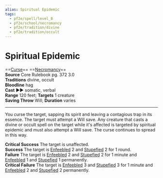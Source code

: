 ```yaml
---
alias: Spiritual Epidemic
tags:
  - pf2e/spell/level_8
  - pf2e/school/necromancy
  - pf2e/tradition/divine
  - pf2e/tradition/occult
---
```


# Spiritual Epidemic

==[Curse](../../../Traits/Curse.md)== ==[Necromancy](../../../Traits/Necromancy.md)==  
__Source__ Core Rulebook pg. 372 3.0  
**Traditions** divine, occult  
**Bloodline** hag  
**Cast** ►► somatic, verbal  
**Range** 120 feet; **Targets** 1 creature  
**Saving Throw** Will; **Duration** varies

---

You curse the target, sapping its spirit and leaving a contagious trap in its essence. The target must attempt a Will save. Any creature that casts a divine or occult spell on the target while it's affected is targeted by spiritual epidemic and must also attempt a Will save. The curse continues to spread in this way.

**Critical Success** The target is unaffected.  
**Success** The target is [Enfeebled](../../../Conditions/Enfeebled.md) 2 and [Stupefied](../../../Conditions/Stupefied.md) 2 for 1 round.  
**Failure** The target is [Enfeebled](../../../Conditions/Enfeebled.md) 2 and [Stupefied](../../../Conditions/Stupefied.md) 2 for 1 minute and [Enfeebled](../../../Conditions/Enfeebled.md) 1 and [Stupefied](../../../Conditions/Stupefied.md) 1 permanently.  
**Critical Failure** The target is [Enfeebled](../../../Conditions/Enfeebled.md) 3 and [Stupefied](../../../Conditions/Stupefied.md) 3 for 1 minute and [Enfeebled](../../../Conditions/Enfeebled.md) 2 and [Stupefied](../../../Conditions/Stupefied.md) 2 permanently.
